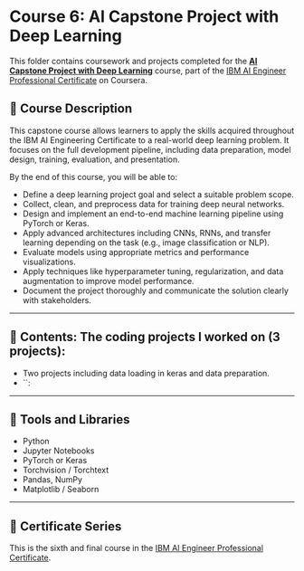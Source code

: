# Course 6: AI Capstone Project with Deep Learning

This folder contains coursework and projects completed for the **[AI Capstone Project with Deep Learning](https://www.coursera.org/learn/ai-deep-learning-capstone?specialization=ai-engineer)** course, part of the [IBM AI Engineer Professional Certificate](https://www.coursera.org/professional-certificates/ai-engineer) on Coursera.

## 🧠 Course Description

This capstone course allows learners to apply the skills acquired throughout the IBM AI Engineering Certificate to a real-world deep learning problem. It focuses on the full development pipeline, including data preparation, model design, training, evaluation, and presentation.

By the end of this course, you will be able to:

- Define a deep learning project goal and select a suitable problem scope.
- Collect, clean, and preprocess data for training deep neural networks.
- Design and implement an end-to-end machine learning pipeline using PyTorch or Keras.
- Apply advanced architectures including CNNs, RNNs, and transfer learning depending on the task (e.g., image classification or NLP).
- Evaluate models using appropriate metrics and performance visualizations.
- Apply techniques like hyperparameter tuning, regularization, and data augmentation to improve model performance.
- Document the project thoroughly and communicate the solution clearly with stakeholders.

---

## 📂 Contents: The coding projects I worked on (3 projects):

- Two projects including data loading in keras and data preparation.
- ``: 

---

## 🔧 Tools and Libraries

- Python
- Jupyter Notebooks
- PyTorch or Keras
- Torchvision / Torchtext
- Pandas, NumPy
- Matplotlib / Seaborn

---

## 📌 Certificate Series

This is the sixth and final course in the [IBM AI Engineer Professional Certificate](https://www.coursera.org/professional-certificates/ai-engineer).
